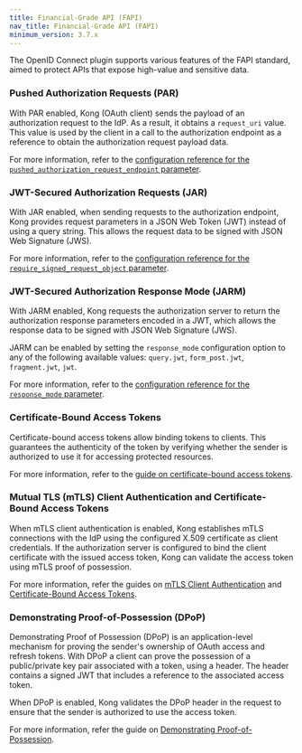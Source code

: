```yaml
---
title: Financial-Grade API (FAPI)
nav_title: Financial-Grade API (FAPI)
minimum_version: 3.7.x
---
```



The OpenID Connect plugin supports various features of the FAPI standard, aimed to protect APIs that expose high-value and sensitive data.

### Pushed Authorization Requests (PAR)

With PAR enabled, Kong (OAuth client) sends the payload of an authorization request to the IdP. As a result, it obtains a `request_uri` value. This value is used by the client in a call to the authorization endpoint as a reference to obtain the authorization request payload data.

For more information, refer to the [configuration reference for the `pushed_authorization_request_endpoint` parameter](/hub/kong-inc/openid-connect/configuration/#config-pushed_authorization_request_endpoint).

### JWT-Secured Authorization Requests (JAR)

With JAR enabled, when sending requests to the authorization endpoint, Kong provides request parameters in a JSON Web Token (JWT) instead of using a query string. This allows the request data to be signed with JSON Web Signature (JWS).

For more information, refer to the [configuration reference for the `require_signed_request_object` parameter](/hub/kong-inc/openid-connect/configuration/#config-require_signed_request_object).

### JWT-Secured Authorization Response Mode (JARM)

With JARM enabled, Kong requests the authorization server to return the authorization response parameters encoded in a JWT, which allows the response data to be signed with JSON Web Signature (JWS).

JARM can be enabled by setting the `response_mode` configuration option to any of the following available values: `query.jwt`, `form_post.jwt`, `fragment.jwt`, `jwt`.

For more information, refer to the [configuration reference for the `response_mode` parameter](/hub/kong-inc/openid-connect/configuration/#config-response_mode).

### Certificate-Bound Access Tokens

Certificate-bound access tokens allow binding tokens to clients. This guarantees the authenticity of the token by verifying whether the sender is authorized to use it for accessing protected resources.

For more information, refer to the [guide on certificate-bound access tokens](/hub/kong-inc/openid-connect/how-to/cert-bound-access-tokens).

### Mutual TLS (mTLS) Client Authentication and Certificate-Bound Access Tokens

When mTLS client authentication is enabled, Kong establishes mTLS connections with the IdP using the configured X.509 certificate as client credentials.
If the authorization server is configured to bind the client certificate with the issued access token, Kong can validate the access token using mTLS proof of possession.

For more information, refer the guides on [mTLS Client Authentication](/hub/kong-inc/openid-connect/how-to/client-authentication/mtls) and [Certificate-Bound Access Tokens](/hub/kong-inc/openid-connect/how-to/cert-bound-access-tokens).

### Demonstrating Proof-of-Possession (DPoP)

Demonstrating Proof of Possession (DPoP) is an application-level mechanism for proving the sender's ownership of OAuth access and refresh tokens. With DPoP a client can prove the possession of a public/private key pair associated with a token, using a header. The header contains a signed JWT that includes a reference to the associated access token.

When DPoP is enabled, Kong validates the DPoP header in the request to ensure that the sender is authorized to use the access token.

For more information, refer the guide on [Demonstrating Proof-of-Possession](/hub/kong-inc/openid-connect/how-to/demonstrating_proof_of_possession/).
